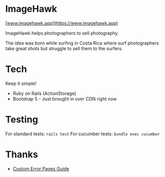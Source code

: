 # ImageHawk

[www.imagehawk.app](https://www.imagehawk.app)

ImageHawk helps photographers to sell photography.

The idea was born while surfing in Costa Rica where surf photographers take great shots but struggle to sell them to the surfers.

# Tech

Keep it simple!

- Ruby on Rails (ActionStorage)
- Bootstrap 5 - Just brought in over CDN right now

# Testing

For standard tests: `rails test`
For cucumber tests: `bundle exec cucumber`

# Thanks

- [Custom Error Pages Guide](https://web-crunch.com/posts/custom-error-page-ruby-on-rails)